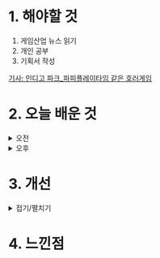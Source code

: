 
# 1. 해야할 것

1. 게임산업 뉴스 읽기 
2. 개인 공부  
3. 기획서 작성

[기사: 인디고 파크_파피플레이타임 같은 호러게임](https://www.gamemeca.com/view.php?gid=1749066)


# 2. 오늘 배운 것

<details>
<summary>오전</summary>

## 오늘의 뉴스
![image](https://github.com/JM94Ent/TIL-WIL/assets/143363550/3e51b827-d36a-46c4-9c6e-9021c995d78e)

```
호러 게임의 수요는 항상 있다.
이번에 무료로 풀린 인디고 파크도 압도적 긍정적을 받은 호러 게임이다.
호러(공포) 게임의 몰입은 어떻게 만드는 걸까?
매니아층을 만들만큼의 게임의 재미를 어떤 방식으로 구현하는 걸까?

파피플레이타임과 비슷한 장르의 캐릭터 테마 파크의 공포게임인데
이런 시리즈는 장난감 특유의 사람이 아닌 것의 움직임을 상상할 때 만들어지는 이미지 때문인가?
공포게임으로는 파피플레이타임이 있듯 영화로는 토이스토리가 있다.
완전히 다른 장르의 창작물이지만 장난감이 주는 이미지를 잘 이용했다고 생각한다.

생각해보니... 애니메트로닉스를 이용한 프레디의 피자가게도 이 이미지를 잘 이용한 사례다.

이미지.
잘 활용하면 좋은 게임 기획의 재료가 될 것 같다.
```
</details>


<details>
<summary>오후</summary>


</details>




# 3. 개선


<details>
<summary>접기/펼치기</summary>


</details>



# 4. 느낀점


